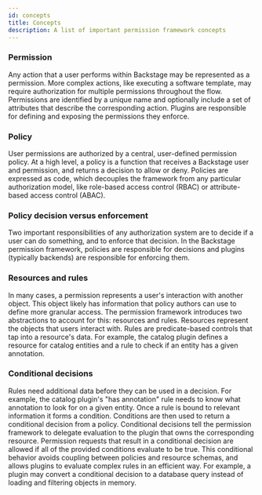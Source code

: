 ```yaml
---
id: concepts
title: Concepts
description: A list of important permission framework concepts
---
```


### Permission

Any action that a user performs within Backstage may be represented as a permission. More complex actions, like executing a software template, may require authorization for multiple permissions throughout the flow. Permissions are identified by a unique name and optionally include a set of attributes that describe the corresponding action. Plugins are responsible for defining and exposing the permissions they enforce.

### Policy

User permissions are authorized by a central, user-defined permission policy. At a high level, a policy is a function that receives a Backstage user and permission, and returns a decision to allow or deny. Policies are expressed as code, which decouples the framework from any particular authorization model, like role-based access control (RBAC) or attribute-based access control (ABAC).

### Policy decision versus enforcement

Two important responsibilities of any authorization system are to decide if a user can do something, and to enforce that decision. In the Backstage permission framework, policies are responsible for decisions and plugins (typically backends) are responsible for enforcing them.

### Resources and rules

In many cases, a permission represents a user's interaction with another object. This object likely has information that policy authors can use to define more granular access. The permission framework introduces two abstractions to account for this: resources and rules. Resources represent the objects that users interact with. Rules are predicate-based controls that tap into a resource's data. For example, the catalog plugin defines a resource for catalog entities and a rule to check if an entity has a given annotation.

### Conditional decisions

Rules need additional data before they can be used in a decision. For example, the catalog plugin's "has annotation" rule needs to know what annotation to look for on a given entity. Once a rule is bound to relevant information it forms a condition. Conditions are then used to return a conditional decision from a policy. Conditional decisions tell the permission framework to delegate evaluation to the plugin that owns the corresponding resource. Permission requests that result in a conditional decision are allowed if all of the provided conditions evaluate to be true. This conditional behavior avoids coupling between policies and resource schemas, and allows plugins to evaluate complex rules in an efficient way. For example, a plugin may convert a conditional decision to a database query instead of loading and filtering objects in memory.
